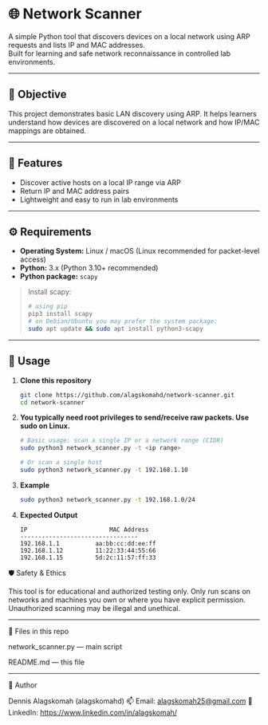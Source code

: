 # 🌐 Network Scanner

A simple Python tool that discovers devices on a local network using ARP requests and lists IP and MAC addresses.  
Built for learning and safe network reconnaissance in controlled lab environments.

---

## 🎯 Objective
This project demonstrates basic LAN discovery using ARP. It helps learners understand how devices are discovered on a local network and how IP/MAC mappings are obtained.

---

## 🧩 Features
- Discover active hosts on a local IP range via ARP
- Return IP and MAC address pairs
- Lightweight and easy to run in lab environments

---

## ⚙️ Requirements
- **Operating System:** Linux / macOS (Linux recommended for packet-level access)  
- **Python:** 3.x (Python 3.10+ recommended)  
- **Python package:** `scapy`

> Install scapy:
> ```bash
> # using pip
> pip3 install scapy
> # on Debian/Ubuntu you may prefer the system package:
> sudo apt update && sudo apt install python3-scapy
> ```

---

## 🚀 Usage

1. **Clone this repository**
   ```bash
   git clone https://github.com/alagskomahd/network-scanner.git
   cd network-scanner
   
2. **You typically need root privileges to send/receive raw packets. Use sudo on Linux.**
   ```bash
   # Basic usage: scan a single IP or a network range (CIDR)
   sudo python3 network_scanner.py -t <ip range>

   # Or scan a single host
   sudo python3 network_scanner.py -t 192.168.1.10

3. **Example**
   ```bash
   sudo python3 network_scanner.py -t 192.168.1.0/24
   
3. **Expected Output**
   ```pgsql
   IP				        MAC Address
   ---------------------------------
   192.168.1.1          aa:bb:cc:dd:ee:ff
   192.168.1.12         11:22:33:44:55:66
   192.168.1.15         5d:2c:11:57:ff:33

🛡️ Safety & Ethics

This tool is for educational and authorized testing only. Only run scans on networks and machines you own or where you have explicit permission. Unauthorized scanning may be illegal and unethical.

---

🧾 Files in this repo

network_scanner.py — main script

README.md — this file

---

👤 Author

Dennis Alagskomah (alagskomahd)
📫 Email: alagskomah25@gmail.com
🔗 LinkedIn: https://www.linkedin.com/in/alagskomah/

